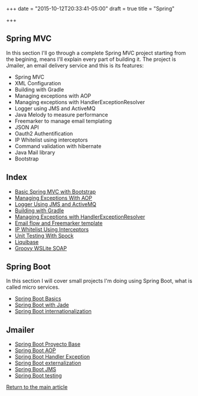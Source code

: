 +++
date = "2015-10-12T20:33:41-05:00"
draft = true
title = "Spring"

+++

## Spring MVC

In this section I'll go through a complete Spring MVC project starting from the begining, means I'll explain every part of building it. The project is Jmailer, an email delivery service and this is its features:

* Spring MVC
* XML Configuration
* Building with Gradle
* Managing exceptions with AOP
* Managing exceptions with HandlerExceptionResolver
* Logger using JMS and ActiveMQ
* Java Melody to measure performance
* Freemarker to manage email templating
* JSON API
* Oauth2 Authentification
* IP Whitelist using interceptors
* Command validation with hibernate
* Java Mail library
* Bootstrap

## Index

* [Basic Spring MVC with Bootstrap](/techtalk/spring_mvc)
* [Managing Exceptions With AOP](/techtalk/spring_aop)
* [Logger Using JMS and ActiveMQ](/techtalk/spring_jms_logger)
* [Building with Gradle](/techtalk/spring_gradle)
* [Managing Exceptions with HandlerExceptionResolver](/techtalk/spring_handler_exception_resolver)
* [Email flow and Freemarker template](/techtalk/spring_freemarker)
* [IP Whitelist Using Interceptors](/techtalk/spring_interceptor)
* [Unit Testing With Spock](/techtalk/spring_unit_testing_spock)
* [Liquibase](/techtalk/spring_liquibase)
* [Groovy WSLite SOAP](/techtalk/spring_wslite_soap)

## Spring Boot

In this section I will cover small projects I'm doing using Spring Boot, what is called micro services.

* [Spring Boot Basics](/techtalk/spring_boot)
* [Spring Boot with Jade](/techtalk/spring_boot_jade)
* [Spring Boot internationalization](/techtalk/spring_boot_internationalization)

## Jmailer

* [Spring Boot Proyecto Base](/techtalk/spring_boot_jmailer)
* [Spring Boot AOP](/techtalk/spring_boot_aop)
* [Spring Boot Handler Exception](/techtalk/spring_boot_handler_exception)
* [Spring Boot externalization](/techtalk/spring_boot_externalization)
* [Spring Boot JMS](/techtalk/spring_boot_freemarker)
* [Spring Boot testing](/techtalk/spring_boot_testing)

[Return to the main article](/techtalk/techtalks)
